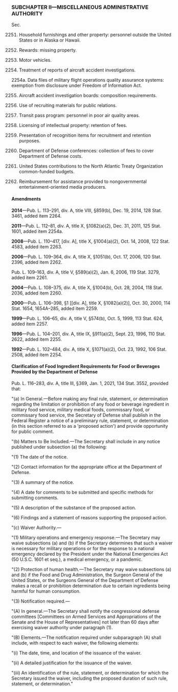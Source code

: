 ### SUBCHAPTER II—MISCELLANEOUS ADMINISTRATIVE AUTHORITY ###

Sec.

2251. Household furnishings and other property: personnel outside the United States or in Alaska or Hawaii.

2252. Rewards: missing property.

2253. Motor vehicles.

2254. Treatment of reports of aircraft accident investigations.

2254a. Data files of military flight operations quality assurance systems: exemption from disclosure under Freedom of Information Act.

2255. Aircraft accident investigation boards: composition requirements.

2257. Use of recruiting materials for public relations.

2259. Transit pass program: personnel in poor air quality areas.

2260. Licensing of intellectual property: retention of fees.

2261. Presentation of recognition items for recruitment and retention purposes.

2262. Department of Defense conferences: collection of fees to cover Department of Defense costs.

2263. United States contributions to the North Atlantic Treaty Organization common-funded budgets.

2264. Reimbursement for assistance provided to nongovernmental entertainment-oriented media producers.

#### Amendments ####

**2014**—Pub. L. 113–291, div. A, title VIII, §859(b), Dec. 19, 2014, 128 Stat. 3461, added item 2264.

**2011**—Pub. L. 112–81, div. A, title X, §1082(a)(2), Dec. 31, 2011, 125 Stat. 1601, added item 2254a.

**2008**—Pub. L. 110–417, [div. A], title X, §1004(a)(2), Oct. 14, 2008, 122 Stat. 4583, added item 2263.

**2006**—Pub. L. 109–364, div. A, title X, §1051(b), Oct. 17, 2006, 120 Stat. 2396, added item 2262.

Pub. L. 109–163, div. A, title V, §589(a)(2), Jan. 6, 2006, 119 Stat. 3279, added item 2261.

**2004**—Pub. L. 108–375, div. A, title X, §1004(b), Oct. 28, 2004, 118 Stat. 2036, added item 2260.

**2000**—Pub. L. 106–398, §1 [[div. A], title X, §1082(a)(2)], Oct. 30, 2000, 114 Stat. 1654, 1654A–285, added item 2259.

**1999**—Pub. L. 106–65, div. A, title V, §574(b), Oct. 5, 1999, 113 Stat. 624, added item 2257.

**1996**—Pub. L. 104–201, div. A, title IX, §911(a)(2), Sept. 23, 1996, 110 Stat. 2622, added item 2255.

**1992**—Pub. L. 102–484, div. A, title X, §1071(a)(2), Oct. 23, 1992, 106 Stat. 2508, added item 2254.

#### Clarification of Food Ingredient Requirements for Food or Beverages Provided by the Department of Defense ####

Pub. L. 116–283, div. A, title III, §369, Jan. 1, 2021, 134 Stat. 3552, provided that:

"(a) In General.—Before making any final rule, statement, or determination regarding the limitation or prohibition of any food or beverage ingredient in military food service, military medical foods, commissary food, or commissary food service, the Secretary of Defense shall publish in the Federal Register a notice of a preliminary rule, statement, or determination (in this section referred to as a 'proposed action') and provide opportunity for public comment.

"(b) Matters to Be Included.—The Secretary shall include in any notice published under subsection (a) the following:

"(1) The date of the notice.

"(2) Contact information for the appropriate office at the Department of Defense.

"(3) A summary of the notice.

"(4) A date for comments to be submitted and specific methods for submitting comments.

"(5) A description of the substance of the proposed action.

"(6) Findings and a statement of reasons supporting the proposed action.

"(c) Waiver Authority.—

"(1) Military operations and emergency response.—The Secretary may waive subsections (a) and (b) if the Secretary determines that such a waiver is necessary for military operations or for the response to a national emergency declared by the President under the National Emergencies Act (50 U.S.C. 1601 et seq.), a medical emergency, or a pandemic.

"(2) Protection of human health.—The Secretary may waive subsections (a) and (b) if the Food and Drug Administration, the Surgeon General of the United States, or the Surgeons General of the Department of Defense makes a recall or prohibition determination due to certain ingredients being harmful for human consumption.

"(3) Notification required.—

"(A) In general.—The Secretary shall notify the congressional defense committees [Committees on Armed Services and Appropriations of the Senate and the House of Representatives] not later than 60 days after exercising waiver authority under paragraph (1).

"(B) Elements.—The notification required under subparagraph (A) shall include, with respect to each waiver, the following elements:

"(i) The date, time, and location of the issuance of the waiver.

"(ii) A detailed justification for the issuance of the waiver.

"(iii) An identification of the rule, statement, or determination for which the Secretary issued the waiver, including the proposed duration of such rule, statement, or determination."